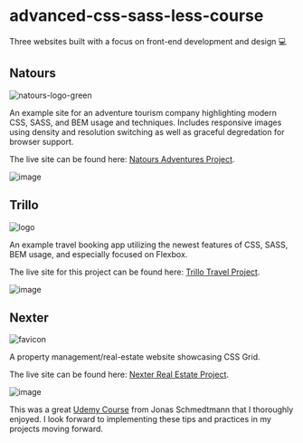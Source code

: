 # advanced-css-sass-less-course

Three websites built with a focus on front-end development and design 💻

## Natours

![natours-logo-green](https://user-images.githubusercontent.com/26236137/51804092-860c7180-2219-11e9-9e5c-87cc4d221e00.png)

An example site for an adventure tourism company highlighting modern CSS, SASS, and BEM usage and techniques.  Includes responsive images using density and resolution switching as well as graceful degredation for browser support. 

The live site can be found here: [Natours Adventures Project](https://michaeljamie.github.io/advanced-css-sass-less-course/Natours/ "Natours - Project").

![image](https://user-images.githubusercontent.com/26236137/51792075-b1d01e80-2169-11e9-9189-cdcb0dbecf37.png "Natours - Project")

## Trillo

![logo](https://user-images.githubusercontent.com/26236137/51804070-5198b580-2219-11e9-8a71-657b061fabcd.png)

An example travel booking app utilizing the newest features of CSS, SASS, BEM usage, and especially focused on Flexbox.

The live site for this project can be found here: [Trillo Travel Project](https://michaeljamie.github.io/advanced-css-sass-less-course/Trillo/ "Trillo - Project").

![image](https://user-images.githubusercontent.com/26236137/51792057-82b9ad00-2169-11e9-925d-059a73421590.png "Trillo - Project")

## Nexter

![favicon](https://user-images.githubusercontent.com/26236137/51804305-5ca11500-221c-11e9-979e-b26f468b704f.png)

A property management/real-estate website showcasing CSS Grid.

The live site can be found here: [Nexter Real Estate Project](https://michaeljamie.github.io/advanced-css-sass-less-course/Nexter/ "Nexter - Project").

![image](https://user-images.githubusercontent.com/26236137/50797033-adae9080-1290-11e9-9324-e6973ce1a5bf.png)


This was a great [Udemy Course](https://www.udemy.com/advanced-css-and-sass/ "Advanced CSS & SASS") from Jonas Schmedtmann that I thoroughly enjoyed.  I look forward to implementing these tips and practices in my projects moving forward.
